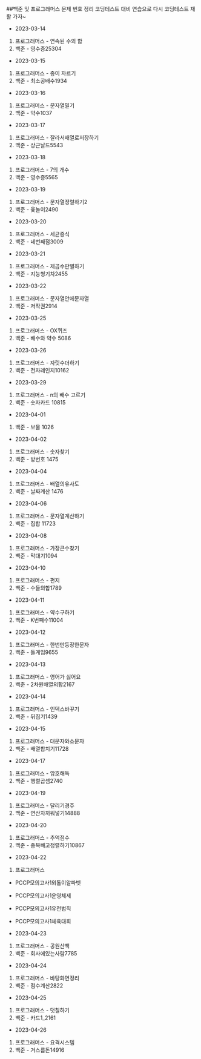 ##백준 및 프로그래머스 문제 번호 정리
코딩테스트 대비 연습으로 다시 코딩테스트 재활 가자~

- 2023-03-14
1. 프로그래머스 - 연속된 수의 합
2. 백준 - 영수증25304

- 2023-03-15
1. 프로그래머스 - 종이 자르기
2. 백준 - 최소공배수1934

- 2023-03-16
1. 프로그래머스 - 문자열밀기
2. 백준 - 약수1037

- 2023-03-17
1. 프로그래머스 - 잘라서배열로저장하기
2. 백준 - 상근날드5543

- 2023-03-18
1. 프로그래머스 - 7의 개수
2. 백준 - 영수증5565

- 2023-03-19
1. 프로그래머스 - 문자열정렬하기2
2. 백준 - 윷놀이2490

- 2023-03-20
1. 프로그래머스 - 세균증식
2. 백준 - 네번째점3009

- 2023-03-21
1. 프로그래머스 - 제곱수판별하기
2. 백준 - 지능형기차2455

- 2023-03-22
1. 프로그래머스 - 문자열안에문자열
2. 백준 - 저작권2914

- 2023-03-25
1. 프로그래머스 - OX퀴즈
2. 백준 - 배수와 약수 5086

- 2023-03-26
1. 프로그래머스 - 자릿수더하기
2. 백준 - 전자레인지10162

- 2023-03-29
1. 프로그래머스 - n의 배수 고르기
2. 백준 - 숫자카드 10815

- 2023-04-01
1. 백준 - 보물 1026

- 2023-04-02
1. 프로그래머스 - 숫자찾기
2. 백준 - 방번호 1475

- 2023-04-04
1. 프로그래머스 - 배열의유사도
2. 백준 - 날짜계산 1476

- 2023-04-06
1. 프로그래머스 - 문자열계산하기
2. 백준 - 집합 11723

- 2023-04-08
1. 프로그래머스 - 가장큰수찾기
2. 백준 - 막대기1094

- 2023-04-10
1. 프로그래머스 - 편지
2. 백준 - 수들의합1789

- 2023-04-11
1. 프로그래머스 - 약수구하기
2. 백준 - K번째수11004

- 2023-04-12
1. 프로그래머스 - 한번만등장한문자
2. 백준 - 돌게임9655

- 2023-04-13
1. 프로그래머스 - 영어가 싫어요
2. 백준 - 2차원배열의합2167

- 2023-04-14
1. 프로그래머스 - 인덱스바꾸기
2. 백준 - 뒤집기1439

- 2023-04-15
1. 프로그래머스 - 대문자와소문자
2. 백준 - 배열합치기11728

- 2023-04-17
1. 프로그래머스 - 암호해독
2. 백준 - 행렬곱셈2740

- 2023-04-19
1. 프로그래머스 - 달리기경주
2. 백준 - 연산자끼워넣기14888

- 2023-04-20
1. 프로그래머스 - 추억점수
2. 백준 - 중복빼고정렬하기10867

- 2023-04-22
1. 프로그래머스 
 - PCCP모의고사1외톨이알파벳
 - PCCP모의고사1운영체제
 - PCCP모의고사1유전법칙
 - PCCP모의고사1체육대회

 - 2023-04-23
1. 프로그래머스 - 공원산책
2. 백준 - 회사에있는사람7785

 - 2023-04-24
1. 프로그래머스 - 바탕화면정리
2. 백준 - 점수계산2822

 - 2023-04-25
1. 프로그래머스 - 덧칠하기
2. 백준 - 카드1_2161

 - 2023-04-26
1. 프로그래머스 - 요격시스템
2. 백준 - 거스름돈14916